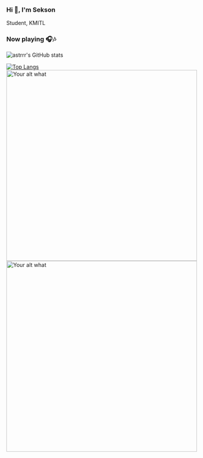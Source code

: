 ### Hi 👋, I'm Sekson  
Student, KMITL

### Now playing 🎧🎶

![astrrr's GitHub stats](https://github-readme-stats.vercel.app/api?username=ussnllmn&show_icons=true&theme=cobalt)

[![Top Langs](https://github-readme-stats.vercel.app/api/top-langs/?username=ussnllmn&layout=compact)](https://github.com/anuraghazra/github-readme-stats)
[<img src="https://spotify-status-mero-asebi.vercel.app/" alt="Your alt what" width="500" />](https://open.spotify.com/user/3o3yagerlijobkuz7nbj9evnk)
[<img src="https://spotify-status-2q8nji81u-mero-asebi.vercel.app/" alt="Your alt what" width="500" />](https://open.spotify.com/user/3o3yagerlijobkuz7nbj9evnk)
<!--
**astrrr/astrrr** is a ✨ _special_ ✨ repository because its `README.md` (this file) appears on your GitHub profile.

Here are some ideas to get you started:

- 🔭 I’m currently working on ...
- 🌱 I’m currently learning ...
- 👯 I’m looking to collaborate on ...
- 🤔 I’m looking for help with ...
- 💬 Ask me about ...
- 📫 How to reach me: ...
- 😄 Pronouns: ...
- ⚡ Fun fact: ...
-->

